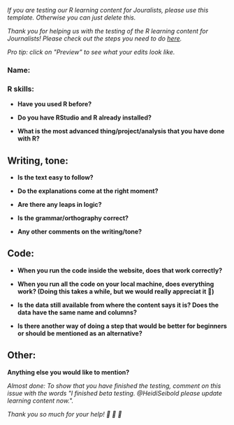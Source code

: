*If you are testing our R learning content for Jouralists, please use this template. 
Otherwise you can just delete this.*

*Thank you for helping us with the testing of the R learning content for Journalists! Please check out the steps you need to do [here](https://github.com/school-of-data/r-consortium-proposal/blob/master/CONTRIBUTING.md#beta-testing).*

*Pro tip: click on "Preview" to see what your edits look like.*

### Name: <!-- Name of the recipe or skills lessen you are testing -->
### R skills:

- **Have you used R before?** 
<!-- Add your answer here -->

- **Do you have RStudio and R already installed?**
<!-- Add your answer here -->

- **What is the most advanced thing/project/analysis that you have done with R?**
<!-- Add your answer here -->


## Writing, tone: 

- **Is the text easy to follow?**
<!-- Add your answer here -->

- **Do the explanations come at the right moment?**
<!-- Add your answer here -->

- **Are there any leaps in logic?**
<!-- Add your answer here -->

- **Is the grammar/orthography correct?**
<!-- Add your answer here -->

- **Any other comments on the writing/tone?**
<!-- Add your answer here -->


## Code: 

- **When you run the code inside the website, does that work correctly?**
<!-- Add your answer here -->

- **When you run all the code on your local machine, does everything work? (Doing this takes a while, but we would really appreciat it :cake:)**
<!-- Add your answer here -->

- **Is the data still available from where the content says it is? Does the data have the same name and columns?**
<!-- Add your answer here -->

- **Is there another way of doing a step that would be better for beginners or should be mentioned as an alternative?**
<!-- Add your answer here -->


## Other:
**Anything else you would like to mention?**


*Almost done: To show that you have finished the testing, comment on this issue with the words "I finished beta testing. @HeidiSeibold please update learning content now.".*


*Thank you so much for your help! :tada: :cake: :clap:*
